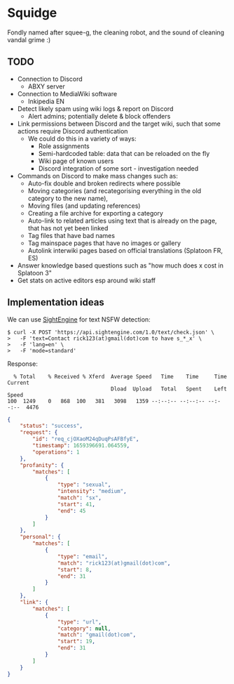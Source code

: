 # Squidge
Fondly named after squee-g, the cleaning robot, and the sound of cleaning vandal grime :)

## TODO
- Connection to Discord
  - ABXY server
- Connection to MediaWiki software
  - Inkipedia EN
- Detect likely spam using wiki logs & report on Discord
  - Alert admins; potentially delete & block offenders
- Link permissions between Discord and the target wiki, such that some actions require Discord authentication
  - We could do this in a variety of ways:
    - Role assignments
    - Semi-hardcoded table: data that can be reloaded on the fly
    - Wiki page of known users
    - Discord integration of some sort - investigation needed
- Commands on Discord to make mass changes such as:
  - Auto-fix double and broken redirects where possible
  - Moving categories (and recategorising everything in the old category to the new name), 
  - Moving files (and updating references)
  - Creating a file archive for exporting a category
  - Auto-link to related articles using text that is already on the page, that has not yet been linked
  - Tag files that have bad names 
  - Tag mainspace pages that have no images or gallery
  - Autolink interwiki pages based on official translations (Splatoon FR, ES)
- Answer knowledge based questions such as "how much does x cost in Splatoon 3"
- Get stats on active editors esp around wiki staff

## Implementation ideas

We can use [SightEngine](https://sightengine.com/text-moderation-api) for text NSFW detection:

```shell
$ curl -X POST 'https://api.sightengine.com/1.0/text/check.json' \
>   -F 'text=Contact rick123(at)gmail(dot)com to have s_*_x' \
>   -F 'lang=en' \
>   -F 'mode=standard'
```
Response:
```shell
  % Total    % Received % Xferd  Average Speed   Time    Time     Time  Current
                                 Dload  Upload   Total   Spent    Left  Speed
100  1249    0   868  100   381   3098   1359 --:--:-- --:--:-- --:--:--  4476
```
```json
{
    "status": "success",
    "request": {
        "id": "req_cjOXaoM24qDuqPsAFBfyE",
        "timestamp": 1659396691.064559,
        "operations": 1
    },
    "profanity": {
        "matches": [
            {
                "type": "sexual",
                "intensity": "medium",
                "match": "sx",
                "start": 41,
                "end": 45
            }
        ]
    },
    "personal": {
        "matches": [
            {
                "type": "email",
                "match": "rick123(at)gmail(dot)com",
                "start": 8,
                "end": 31
            }
        ]
    },
    "link": {
        "matches": [
            {
                "type": "url",
                "category": null,
                "match": "gmail(dot)com",
                "start": 19,
                "end": 31
            }
        ]
    }
}
```